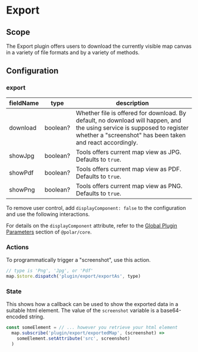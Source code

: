 # Export

## Scope

The Export plugin offers users to download the currently visible map canvas in a variety of file formats and by a variety of methods.

## Configuration

### export

| fieldName | type | description |
| - | - | - |
| download | boolean? | Whether file is offered for download. By default, no download will happen, and the using service is supposed to register whether a "screenshot" has been taken and react accordingly. |
| showJpg | boolean? | Tools offers current map view as JPG. Defaults to `true`. |
| showPdf | boolean? | Tools offers current map view as PDF. Defaults to `true`. |
| showPng | boolean? | Tools offers current map view as PNG. Defaults to `true`. |

To remove user control, add `displayComponent: false` to the configuration and use the following interactions.

For details on the `displayComponent` attribute, refer to the [Global Plugin Parameters](../../core/README.md#global-plugin-parameters) section of `@polar/core`.

### Actions

To programmatically trigger a "screenshot", use this action.

```js
// type is 'Png', 'Jpg', or 'Pdf'
map.$store.dispatch('plugin/export/exportAs', type)
```

### State

This shows how a callback can be used to show the exported data in a suitable html element. The value of the `screenshot` variable is a base64-encoded string.

```js
const someElement = // ... however you retrieve your html element
  map.subscribe('plugin/export/exportedMap', (screenshot) =>
    someElement.setAttribute('src', screenshot)
  )
```
